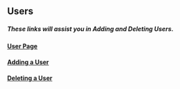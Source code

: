 ## Users

##### These links will assist you in Adding and Deleting Users.

#### [User Page](https://easywpguide.com/wordpress-manual/users/)

#### [Adding a User](https://easywpguide.com/wordpress-manual/users/adding-a-new-user/)

#### [Deleting a User](https://easywpguide.com/wordpress-manual/users/deleting-a-user/)